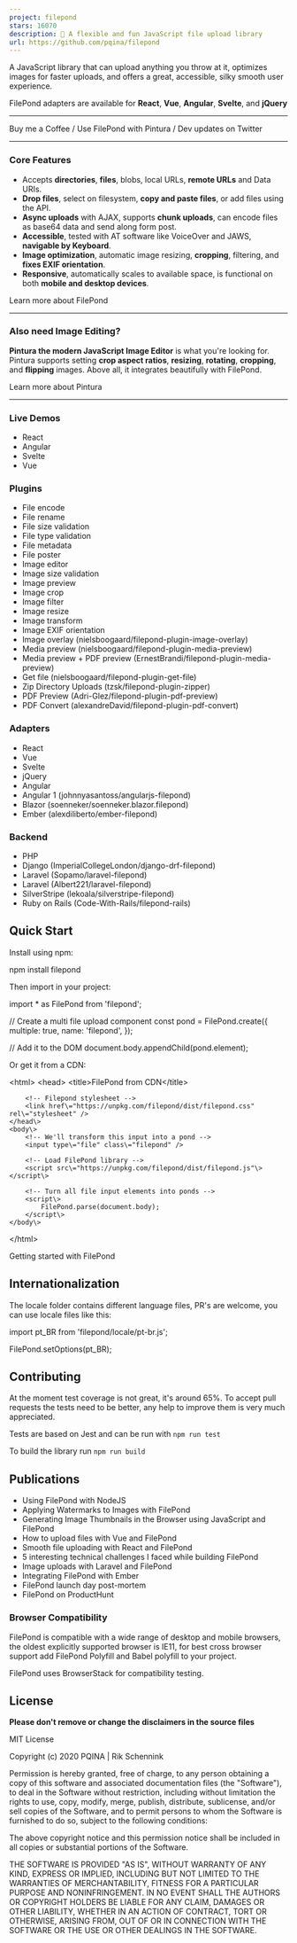 ```yaml
---
project: filepond
stars: 16070
description: 🌊 A flexible and fun JavaScript file upload library
url: https://github.com/pqina/filepond
---
```


A JavaScript library that can upload anything you throw at it, optimizes images for faster uploads, and offers a great, accessible, silky smooth user experience.

FilePond adapters are available for **React**, **Vue**, **Angular**, **Svelte**, and **jQuery**

* * *

Buy me a Coffee / Use FilePond with Pintura / Dev updates on Twitter

* * *

### Core Features

-   Accepts **directories**, **files**, blobs, local URLs, **remote URLs** and Data URIs.
-   **Drop files**, select on filesystem, **copy and paste files**, or add files using the API.
-   **Async uploads** with AJAX, supports **chunk uploads**, can encode files as base64 data and send along form post.
-   **Accessible**, tested with AT software like VoiceOver and JAWS, **navigable by Keyboard**.
-   **Image optimization**, automatic image resizing, **cropping**, filtering, and **fixes EXIF orientation**.
-   **Responsive**, automatically scales to available space, is functional on both **mobile and desktop devices**.

Learn more about FilePond

* * *

### Also need Image Editing?

**Pintura the modern JavaScript Image Editor** is what you're looking for. Pintura supports setting **crop aspect ratios**, **resizing**, **rotating**, **cropping**, and **flipping** images. Above all, it integrates beautifully with FilePond.

Learn more about Pintura

* * *

### Live Demos

-   React
-   Angular
-   Svelte
-   Vue

### Plugins

-   File encode
-   File rename
-   File size validation
-   File type validation
-   File metadata
-   File poster
-   Image editor
-   Image size validation
-   Image preview
-   Image crop
-   Image filter
-   Image resize
-   Image transform
-   Image EXIF orientation
-   Image overlay (nielsboogaard/filepond-plugin-image-overlay)
-   Media preview (nielsboogaard/filepond-plugin-media-preview)
-   Media preview + PDF preview (ErnestBrandi/filepond-plugin-media-preview)
-   Get file (nielsboogaard/filepond-plugin-get-file)
-   Zip Directory Uploads (tzsk/filepond-plugin-zipper)
-   PDF Preview (Adri-Glez/filepond-plugin-pdf-preview)
-   PDF Convert (alexandreDavid/filepond-plugin-pdf-convert)

### Adapters

-   React
-   Vue
-   Svelte
-   jQuery
-   Angular
-   Angular 1 (johnnyasantoss/angularjs-filepond)
-   Blazor (soenneker/soenneker.blazor.filepond)
-   Ember (alexdiliberto/ember-filepond)

### Backend

-   PHP
-   Django (ImperialCollegeLondon/django-drf-filepond)
-   Laravel (Sopamo/laravel-filepond)
-   Laravel (Albert221/laravel-filepond)
-   SilverStripe (lekoala/silverstripe-filepond)
-   Ruby on Rails (Code-With-Rails/filepond-rails)

Quick Start
-----------

Install using npm:

npm install filepond

Then import in your project:

import \* as FilePond from 'filepond';

// Create a multi file upload component
const pond \= FilePond.create({
    multiple: true,
    name: 'filepond',
});

// Add it to the DOM
document.body.appendChild(pond.element);

Or get it from a CDN:

<!DOCTYPE html\>
<html\>
    <head\>
        <title\>FilePond from CDN</title\>

        <!-- Filepond stylesheet -->
        <link href\="https://unpkg.com/filepond/dist/filepond.css" rel\="stylesheet" />
    </head\>
    <body\>
        <!-- We'll transform this input into a pond -->
        <input type\="file" class\="filepond" />

        <!-- Load FilePond library -->
        <script src\="https://unpkg.com/filepond/dist/filepond.js"\></script\>

        <!-- Turn all file input elements into ponds -->
        <script\>
            FilePond.parse(document.body);
        </script\>
    </body\>
</html\>

Getting started with FilePond

Internationalization
--------------------

The locale folder contains different language files, PR's are welcome, you can use locale files like this:

import pt\_BR from 'filepond/locale/pt-br.js';

FilePond.setOptions(pt\_BR);

Contributing
------------

At the moment test coverage is not great, it's around 65%. To accept pull requests the tests need to be better, any help to improve them is very much appreciated.

Tests are based on Jest and can be run with `npm run test`

To build the library run `npm run build`

Publications
------------

-   Using FilePond with NodeJS
-   Applying Watermarks to Images with FilePond
-   Generating Image Thumbnails in the Browser using JavaScript and FilePond
-   How to upload files with Vue and FilePond
-   Smooth file uploading with React and FilePond
-   5 interesting technical challenges I faced while building FilePond
-   Image uploads with Laravel and FilePond
-   Integrating FilePond with Ember
-   FilePond launch day post-mortem
-   FilePond on ProductHunt

### Browser Compatibility

FilePond is compatible with a wide range of desktop and mobile browsers, the oldest explicitly supported browser is IE11, for best cross browser support add FilePond Polyfill and Babel polyfill to your project.

FilePond uses BrowserStack for compatibility testing.

License
-------

**Please don't remove or change the disclaimers in the source files**

MIT License

Copyright (c) 2020 PQINA | Rik Schennink

Permission is hereby granted, free of charge, to any person obtaining a copy of this software and associated documentation files (the "Software"), to deal in the Software without restriction, including without limitation the rights to use, copy, modify, merge, publish, distribute, sublicense, and/or sell copies of the Software, and to permit persons to whom the Software is furnished to do so, subject to the following conditions:

The above copyright notice and this permission notice shall be included in all copies or substantial portions of the Software.

THE SOFTWARE IS PROVIDED "AS IS", WITHOUT WARRANTY OF ANY KIND, EXPRESS OR IMPLIED, INCLUDING BUT NOT LIMITED TO THE WARRANTIES OF MERCHANTABILITY, FITNESS FOR A PARTICULAR PURPOSE AND NONINFRINGEMENT. IN NO EVENT SHALL THE AUTHORS OR COPYRIGHT HOLDERS BE LIABLE FOR ANY CLAIM, DAMAGES OR OTHER LIABILITY, WHETHER IN AN ACTION OF CONTRACT, TORT OR OTHERWISE, ARISING FROM, OUT OF OR IN CONNECTION WITH THE SOFTWARE OR THE USE OR OTHER DEALINGS IN THE SOFTWARE.
